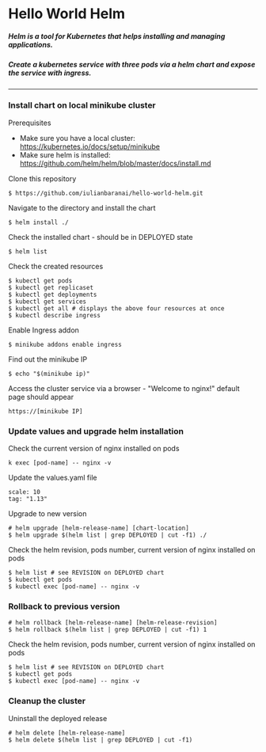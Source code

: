 # Hello World Helm

##### Helm is a tool for Kubernetes that helps installing and managing applications. 
##### Create a kubernetes service with three pods via a helm chart and expose the service with ingress.

--- 

### Install chart on local minikube cluster

Prerequisites

* Make sure you have a local cluster: https://kubernetes.io/docs/setup/minikube
* Make sure helm is installed: https://github.com/helm/helm/blob/master/docs/install.md

Clone this repository

    $ https://github.com/iulianbaranai/hello-world-helm.git

Navigate to the directory and install the chart

    $ helm install ./

Check the installed chart - should be in DEPLOYED state

    $ helm list 

Check the created resources

    $ kubectl get pods
    $ kubectl get replicaset
    $ kubectl get deployments
    $ kubectl get services
    $ kubectl get all # displays the above four resources at once
    $ kubectl describe ingress 

Enable Ingress addon

    $ minikube addons enable ingress
    
Find out the minikube IP

    $ echo "$(minikube ip)"

Access the cluster service via a browser - "Welcome to nginx!" default page should appear

    https://[minikube IP]

### Update values and upgrade helm installation

Check the current version of nginx installed on pods

    k exec [pod-name] -- nginx -v

Update the values.yaml file

    scale: 10
    tag: "1.13"

Upgrade to new version

    # helm upgrade [helm-release-name] [chart-location]
    $ helm upgrade $(helm list | grep DEPLOYED | cut -f1) ./

Check the helm revision, pods number, current version of nginx installed on pods

    $ helm list # see REVISION on DEPLOYED chart
    $ kubectl get pods
    $ kubectl exec [pod-name] -- nginx -v

### Rollback to previous version

    # helm rollback [helm-release-name] [helm-release-revision]
    $ helm rollback $(helm list | grep DEPLOYED | cut -f1) 1

Check the helm revision, pods number, current version of nginx installed on pods

    $ helm list # see REVISION on DEPLOYED chart
    $ kubectl get pods
    $ kubectl exec [pod-name] -- nginx -v

### Cleanup the cluster

Uninstall the deployed release

    # helm delete [helm-release-name]
    $ helm delete $(helm list | grep DEPLOYED | cut -f1)
